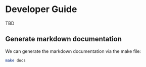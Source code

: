 # Developer Guide

TBD

## Generate markdown documentation

We can generate the markdown documentation via the make file:

```bash
make docs
```
